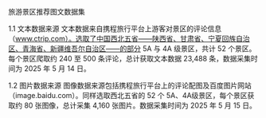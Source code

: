 旅游景区推荐图文数据集

1.1 文本数据来源
文本数据来自携程旅行平台上游客对景区的评论信息（www.ctrip.com）。选取了中国西北五省——陕西省、甘肃省、宁夏回族自治区、青海省、新疆维吾尔自治区——的部分 5A 与 4A 级景区，共计 52 个景区。每个景区爬取约 240 至 500 条评论，总计获取文本数据 23,488 条，数据采集时间为 2025 年 5 月 14 日。

1.2 图片数据来源
图像数据来源包括携程旅行平台上的评论配图及百度图片网站（image.baidu.com）。同样选取西北五省的 52 个 5A、4A级景区，每个景区获取约 80 张图像，总计采集 4,160 张图片。数据采集时间为 2025 年 5 月 15 日。
